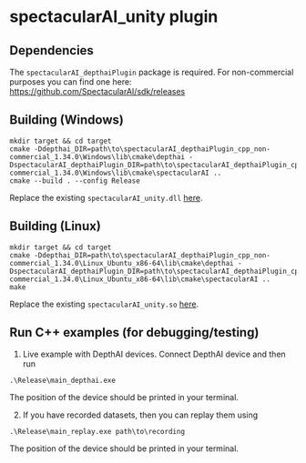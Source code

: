 # spectacularAI_unity plugin

## Dependencies

The `spectacularAI_depthaiPlugin` package is required. For non-commercial purposes you can find one here: https://github.com/SpectacularAI/sdk/releases

## Building (Windows)
```
mkdir target && cd target
cmake -Ddepthai_DIR=path\to\spectacularAI_depthaiPlugin_cpp_non-commercial_1.34.0\Windows\lib\cmake\depthai -DspectacularAI_depthaiPlugin_DIR=path\to\spectacularAI_depthaiPlugin_cpp_non-commercial_1.34.0\Windows\lib\cmake\spectacularAI ..
cmake --build . --config Release
```

Replace the existing `spectacularAI_unity.dll` [here](https://github.com/SpectacularAI/unity-wrapper/tree/main/unity-examples/Assets/SpectacularAI/Plugins/Windows).

## Building (Linux)
```
mkdir target && cd target
cmake -Ddepthai_DIR=path\to\spectacularAI_depthaiPlugin_cpp_non-commercial_1.34.0\Linux_Ubuntu_x86-64\lib\cmake\depthai -DspectacularAI_depthaiPlugin_DIR=path\to\spectacularAI_depthaiPlugin_cpp_non-commercial_1.34.0\Linux_Ubuntu_x86-64\lib\cmake\spectacularAI ..
make
```
Replace the existing `spectacularAI_unity.so` [here](https://github.com/SpectacularAI/unity-wrapper/tree/main/unity-examples/Assets/SpectacularAI/Plugins/Linux_Ubuntu_x86-64).

## Run C++ examples (for debugging/testing)
1. Live example with DepthAI devices. Connect DepthAI device and then run
```
.\Release\main_depthai.exe
```
The position of the device should be printed in your terminal.

2. If you have recorded datasets, then you can replay them using
```
.\Release\main_replay.exe path\to\recording
```
The position of the device should be printed in your terminal.
